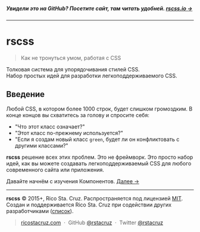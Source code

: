 ##### Увидели это на GitHub? Посетите сайт, там читать удобней. **[rscss.io →](http://rscss.io)**
<!-- {h5: style='display:none'} -->

----
<!-- {hr: style='display:none'} -->

# rscss

<!-- {h1:.massive-header.-with-tagline} -->

> Как не тронуться умом, работая с CSS

Толковая система для упорядочивания стилей CSS.<br>
Набор простых идей для разработки легкоподдерживаемого CSS.

Введение
------------

Любой CSS, в котором более 1000 строк, будет слишком громоздким. В конце концов вы схватитесь за голову и спросите себя:

* "Что этот класс означает?"
* "Этот класс по-прежнему используется?"
* "Если я создам новый класс `green`, будет ли он конфликтовать с другими классами?"

**rscss** решение всех этих проблем. Это не фреймворк. Это просто набор идей, как вы можете создавать легкоподдерживаемый CSS для любого современного сайта или приложения.

Давайте начнём с изучения Компонентов.
[Далее →](docs/components.md)
<!-- {p:.pull-box} -->

----
<!-- {hr: style='display:none'} -->

**rscss** © 2015+, Rico Sta. Cruz. Распространяется под лицензией [MIT].<br>
Создан и поддерживается Rico Sta. Cruz при содействии других разработчиками ([список][contributors]).
<!-- {p: style='display:none'} -->

> [ricostacruz.com](http://ricostacruz.com) &nbsp;&middot;&nbsp;
> GitHub [@rstacruz](https://github.com/rstacruz) &nbsp;&middot;&nbsp;
> Twitter [@rstacruz](https://twitter.com/rstacruz)
<!-- {blockquote: style='display:none'} -->

[MIT]: http://mit-license.org/
[contributors]: http://github.com/rstacruz/rscss/contributors
